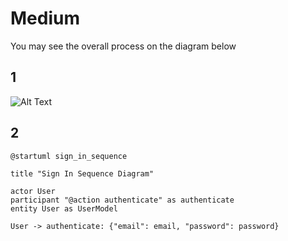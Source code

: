 # Medium

You may see the overall process on the diagram below

## 1

![Alt Text](../diagrams/my-diagram.puml)

## 2

```puml
@startuml sign_in_sequence  
  
title "Sign In Sequence Diagram"  
  
actor User  
participant "@action authenticate" as authenticate
entity User as UserModel  
  
User -> authenticate: {"email": email, "password": password}
```
